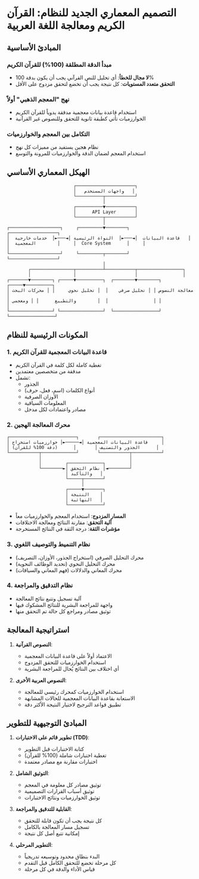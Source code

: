 # التصميم المعماري الجديد للنظام: القرآن الكريم ومعالجة اللغة العربية

## المبادئ الأساسية

### مبدأ الدقة المطلقة (100%) للقرآن الكريم
- **لا مجال للخطأ**: أي تحليل للنص القرآني يجب أن يكون بدقة 100%
- **التحقق متعدد المستويات**: كل نتيجة يجب أن تخضع لتحقق مزدوج على الأقل

### نهج "المعجم الذهبي" أولاً
- استخدام قاعدة بيانات معجمية مدققة يدوياً للقرآن الكريم
- الخوارزميات تأتي كطبقة ثانوية للتحقق وللنصوص غير القرآنية

### التكامل بين المعجم والخوارزميات
- نظام هجين يستفيد من مميزات كل نهج
- استخدام المعجم لضمان الدقة والخوارزميات للمرونة والتوسع

## الهيكل المعماري الأساسي

```
                         ┌──────────────────────┐
                         │   واجهات المستخدم   │
                         └──────────┬───────────┘
                                    │
                         ┌──────────▼───────────┐
                         │      API Layer       │
                         └──────────┬───────────┘
                                    │
┌───────────────────┐     ┌─────────▼────────┐     ┌──────────────────┐
│  قاعدة البيانات  │◄───►│  النواة الرئيسية │◄───►│  خدمات خارجية   │
│  المعجمية        │     │  Core System      │     │                  │
└───────────────────┘     └─────────┬────────┘     └──────────────────┘
                                    │
        ┌────────────────┬──────────┴───────────┬─────────────────┐
        │                │                      │                 │
┌───────▼────────┐ ┌─────▼──────────┐  ┌────────▼────────┐ ┌─────▼──────────┐
│ معالجة النصوص │ │ تحليل صرفي    │  │ تحليل نحوي     │ │ محركات البحث   │
│ والتطبيع      │ │ ومعجمي        │  │                 │ │                 │
└────────────────┘ └────────────────┘  └─────────────────┘ └─────────────────┘
```

## المكونات الرئيسية للنظام

### 1. قاعدة البيانات المعجمية للقرآن الكريم
- تغطية كاملة لكل كلمة في القرآن الكريم
- مدققة من متخصصين معتمدين
- تشمل:
  - الجذور
  - أنواع الكلمات (اسم، فعل، حرف)
  - الأوزان الصرفية
  - المعلومات السياقية
  - مصادر واعتمادات لكل مدخل

### 2. محرك المعالجة الهجين
```
┌─────────────────────────┐       ┌───────────────────────┐
│ قاعدة البيانات المعجمية │◄─────►│ خوارزميات استخراج     │
│ (دقة 100% للقرآن)      │       │ الجذور والتصنيف      │
└───────────┬─────────────┘       └───────────┬───────────┘
            │                                 │
            │         ┌─────────────┐         │
            └────────►│ نظام التحقق │◄────────┘
                      │ والتأكيد   │
                      └─────┬───────┘
                            │
                      ┌─────▼───────┐
                      │ النتيجة    │
                      │ النهائية   │
                      └─────────────┘
```

- **المسار المزدوج**: استخدام المعجم والخوارزميات معاً
- **آلية التحقق**: مقارنة النتائج ومعالجة الاختلافات
- **مؤشرات الثقة**: درجة الثقة في النتائج المستخرجة

### 3. نظام التنميط والتوصيف اللغوي
- محرك التحليل الصرفي (استخراج الجذور، الأوزان، التصريف)
- محرك التحليل النحوي (تحديد الوظائف النحوية)
- محرك المعاني والدلالات (فهم المعاني والسياقات)

### 4. نظام التدقيق والمراجعة
- آلية تسجيل وتتبع نتائج المعالجة
- واجهة للمراجعة البشرية للنتائج المشكوك فيها
- توثيق مصادر ومراجع كل حالة تم التحقق منها

## استراتيجية المعالجة

1. **النصوص القرآنية**:
   - الاعتماد أولاً على قاعدة البيانات المعجمية
   - استخدام الخوارزميات للتحقق المزدوج
   - أي اختلاف بين النتائج يُحال للمراجعة البشرية

2. **النصوص العربية الأخرى**:
   - استخدام الخوارزميات كمحرك رئيسي للمعالجة
   - الاستعانة بقاعدة البيانات المعجمية للحالات المشابهة
   - تطبيق قواعد الترجيح لاختيار النتيجة الأكثر دقة

## المبادئ التوجيهية للتطوير

1. **تطوير قائم على الاختبارات (TDD)**:
   - كتابة الاختبارات قبل التطوير
   - تغطية اختبارات شاملة (100% للقرآن)
   - اختبارات مقارنة مع مصادر معتمدة

2. **التوثيق الشامل**:
   - توثيق مصادر كل معلومة في المعجم
   - توثيق أسباب القرارات التصميمية
   - توثيق الخوارزميات ونتائج الاختبارات

3. **القابلية للتدقيق والمراجعة**:
   - كل نتيجة يجب أن تكون قابلة للتحقق
   - تسجيل مسار المعالجة بالكامل
   - إمكانية تتبع أصل كل نتيجة

4. **التطوير المرحلي**:
   - البدء بنطاق محدود وتوسيعه تدريجياً
   - كل مرحلة تخضع للتحقق الكامل قبل التقدم
   - قياس الأداء والدقة في كل مرحلة 